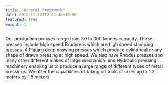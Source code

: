 ```yaml
---
title: "General Presswork"
date: 2018-11-18T12:33:46+10:00
featured: true
weight: 1
---
```


Our production presses range from 30 to 300 tonnes capacity. These presses include high speed Bruderers which are high speed stamping presses. 4 Platarg deep drawing presses which produce cylindrical or any shape of drawn pressing at high speed. We also have Rhodes presses and many other different makes of large mechanical and Hydraulic pressing machinery enabling us to produce a large range of different types of metal pressings. We offer the capabilities of taking on tools of sizes up to 1.2 meters by 1.5 meters


